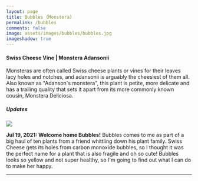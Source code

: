 ```yaml
---
layout: page
title: Bubbles (Monstera)
permalink: /bubbles
comments: false
image: assets/images/bubbles/bubbles.jpg
imageshadow: true
---
```


#### Swiss Cheese Vine | Monstera Adansonii

Monsteras are often called Swiss cheese plants or vines for their leaves lacy holes and notches, and adansonii is arguably the cheesiest of them all. Also known as "Adanson's monstera", this plant is petite, more delicate and has a trailing quality that sets it apart from its more commonly known cousin, Monstera Deliciosa.

##### Updates

<img class="figure-img" src="{{site.baseurl}}/assets/images/bubbles/bubbles-jul21-21.jpg">

**Jul 19, 2021: Welcome home Bubbles!** Bubbles comes to me as part of a big haul of ten plants from a friend whittling down his plant family. Swiss Cheese gets its holes from carbon monoxide bubbles, so I thought it was the perfect name for a plant that is also fragile and oh so cute!  Bubbles looks so yellow and not super healthy, so I'm going to find out what I can do to make her happy.

<hr/>